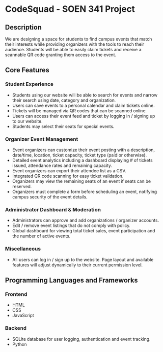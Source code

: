 # CodeSquad - SOEN 341 Project
## Description
We are designing a space for students to find campus events that match their interests while providing organizers with the tools to reach their audience. Students will be able to easily claim tickets and receive a scannable QR code granting them access to the event.
## Core Features
### Student Experience
- Students using our website will be able to search for events and narrow their search using date, category and organization.
- Users can save events to a personal calendar and claim tickets online.
- Tickets will be managed via QR codes that can be scanned online.
- Users can access their event feed and ticket by logging in / signing up to our website.
- Students may select their seats for special events.

### Organizer Event Management
- Event organizers can customize their event posting with a description, date/time, location, ticket capacity, ticket type (paid or otherwise).
- Detailed event analytics including a dashboard displaying # of tickets issued, attendance rates and remaining capacity.
- Event organizers can export their attendee list as a CSV.
- Integrated QR code scanning for easy ticket validation.
- Organizers may view the remaining seats of an event if seats can be reserved.
- Organizers must complete a form before scheduling an event, notifying campus security of the event details.
### Administrator Dashboard & Moderation
- Administrators can approve and add organizations / organizer accounts.
- Edit / remove event listings that do not comply with policy.
- Global dashboard for viewing total ticket sales, event participation and the number of active events.
### Miscellaneous
- All users can log in / sign up to the website. Page layout and available features will adjust dynamically to their current permission level.
## Programming Languages and Frameworks
### Frontend
- HTML
- CSS
- JavaScript
### Backend
- SQLite database for user logging, authentication and event tracking. 
- Python 
